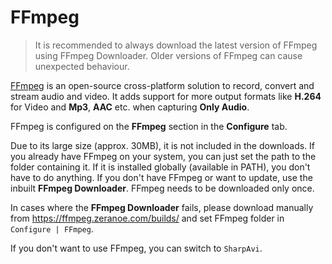 # FFmpeg

> It is recommended to always download the latest version of FFmpeg using
FFmpeg Downloader. Older versions of FFmpeg can cause unexpected behaviour.

[FFmpeg](http://ffmpeg.org/) is an open-source cross-platform solution to
record, convert and stream audio and video. It adds support for more output
formats like **H.264** for Video and **Mp3**, **AAC** etc. when capturing
**Only Audio**.

FFmpeg is configured on the **FFmpeg** section in the **Configure** tab.

Due to its large size (approx. 30MB), it is not included in the downloads.
If you already have FFmpeg on your system, you can just set the path to the
folder containing it. If it is installed globally (available in PATH),
you don't have to do anything. If you don't have FFmpeg or want to update,
use the inbuilt **FFmpeg Downloader**. FFmpeg needs to be downloaded only once.

In cases where the **FFmpeg Downloader** fails, please download manually from
 <https://ffmpeg.zeranoe.com/builds/> and set FFmpeg folder in `Configure | FFmpeg`.

If you don't want to use FFmpeg, you can switch to `SharpAvi`.